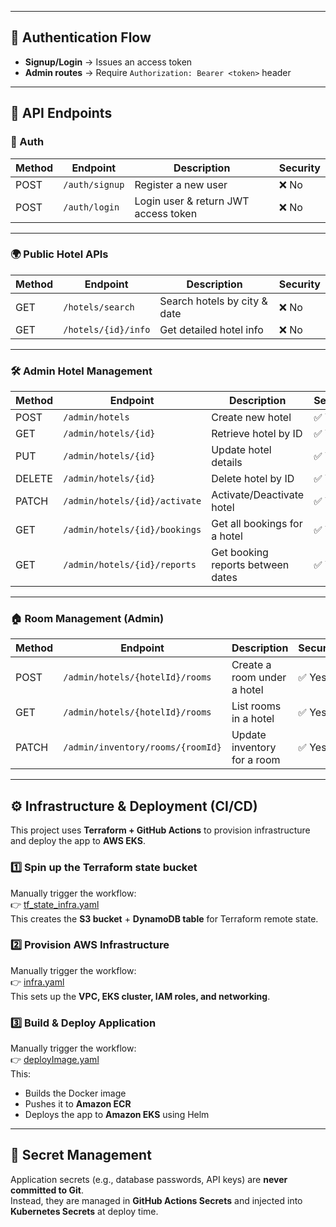
---

## 🔑 Authentication Flow
- **Signup/Login** → Issues an access token
- **Admin routes** → Require `Authorization: Bearer <token>` header

---

## 📌 API Endpoints

### 🔐 Auth
| Method | Endpoint       | Description                          | Security |
|--------|---------------|--------------------------------------|----------|
| POST   | `/auth/signup` | Register a new user                  | ❌ No    |
| POST   | `/auth/login`  | Login user & return JWT access token | ❌ No    |

---

### 🌍 Public Hotel APIs
| Method | Endpoint           | Description                  | Security |
|--------|-------------------|------------------------------|----------|
| GET    | `/hotels/search`   | Search hotels by city & date | ❌ No    |
| GET    | `/hotels/{id}/info`| Get detailed hotel info      | ❌ No    |

---

### 🛠️ Admin Hotel Management
| Method | Endpoint                        | Description                           | Security |
|--------|--------------------------------|---------------------------------------|----------|
| POST   | `/admin/hotels`                 | Create new hotel                      | ✅ Yes   |
| GET    | `/admin/hotels/{id}`            | Retrieve hotel by ID                  | ✅ Yes   |
| PUT    | `/admin/hotels/{id}`            | Update hotel details                  | ✅ Yes   |
| DELETE | `/admin/hotels/{id}`            | Delete hotel by ID                    | ✅ Yes   |
| PATCH  | `/admin/hotels/{id}/activate`   | Activate/Deactivate hotel             | ✅ Yes   |
| GET    | `/admin/hotels/{id}/bookings`   | Get all bookings for a hotel          | ✅ Yes   |
| GET    | `/admin/hotels/{id}/reports`    | Get booking reports between dates     | ✅ Yes   |

---

### 🏠 Room Management (Admin)
| Method | Endpoint                                   | Description                    | Security |
|--------|-------------------------------------------|--------------------------------|----------|
| POST   | `/admin/hotels/{hotelId}/rooms`           | Create a room under a hotel    | ✅ Yes   |
| GET    | `/admin/hotels/{hotelId}/rooms`           | List rooms in a hotel          | ✅ Yes   |
| PATCH  | `/admin/inventory/rooms/{roomId}`         | Update inventory for a room    | ✅ Yes   |


---

## ⚙️ Infrastructure & Deployment (CI/CD)

This project uses **Terraform + GitHub Actions** to provision infrastructure and deploy the app to **AWS EKS**.

### 1️⃣ Spin up the Terraform state bucket
Manually trigger the workflow:  
👉 [tf_state_infra.yaml](https://github.com/ashutoshgoswami05/booking/actions/workflows/tf_state_infra.yaml)  
This creates the **S3 bucket** + **DynamoDB table** for Terraform remote state.

### 2️⃣ Provision AWS Infrastructure
Manually trigger the workflow:  
👉 [infra.yaml](https://github.com/ashutoshgoswami05/booking/actions/workflows/infra.yaml)  
This sets up the **VPC, EKS cluster, IAM roles, and networking**.

### 3️⃣ Build & Deploy Application
Manually trigger the workflow:  
👉 [deployImage.yaml](https://github.com/ashutoshgoswami05/booking/actions/workflows/deployImage.yaml)  
This:
- Builds the Docker image
- Pushes it to **Amazon ECR**
- Deploys the app to **Amazon EKS** using Helm

---

## 🔐 Secret Management

Application secrets (e.g., database passwords, API keys) are **never committed to Git**.  
Instead, they are managed in **GitHub Actions Secrets** and injected into **Kubernetes Secrets** at deploy time.
